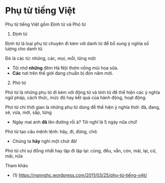 # Phụ từ tiếng Việt 

Phụ từ tiếng Việt gồm Định từ và Phó từ

1. Định từ

Định từ là loại phụ từ chuyên đi kèm với danh từ để bổ sung ý nghĩa số lượng cho danh từ.

Đó là các từ: những, các, mọi, mỗi, từng một

* Tôi nhớ **những** đêm Hà Nội thơm nồng mùi hoa sữa.
* **Các** nơi trên thế giới đang chuẩn bị đón năm mới. 

2. Phó từ

Phó từ là những phụ từ đi kèm với động từ và tính từ để thể hiện các ý nghĩa ngữ pháp, cách thức, mức độ hay kết quả của 
hành động, hoạt động.

Phó từ chỉ thời gian là những phụ từ dùng để thể hiện ý nghĩa thời: đã, đang, sẽ, vừa, mới, sắp, từng

* Ngày mai anh **đã** lên đường rồi à? Tôi nghĩ là 5 ngày nữa chứ!

Phó từ tạo câu mệnh lệnh: hãy, đi, đừng, chớ.

* Chúng ta **hãy** nghỉ một chút đã!

Phó từ chỉ sự đồng nhất hay lặp đi lặp lại: cũng, đều, vẫn, còn, mải, lại, cứ, mãi, nữa

Tham khảo

* (1) https://ngnnghc.wordpress.com/2011/03/25/phụ-từ-tiếng-việt/